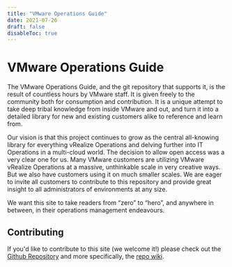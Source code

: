 ```yaml
---
title: "VMware Operations Guide"
date: 2021-07-26
draft: false
disableToc: true
---
```


# VMware Operations Guide

The VMware Operations Guide, and the git repository that supports it, is the result of countless hours by VMware staff. It is given freely to the community both for consumption and contribution. It is a unique attempt to take deep tribal knowledge from inside VMware and out, and turn it into a detailed library for new and existing customers alike to reference and learn from.

Our vision is that this project continues to grow as the central all-knowing library for everything vRealize Operations and delving further into IT Operations in a multi-cloud world. The decision to allow open access was a very clear one for us. Many VMware customers are utilizing VMware vRealize Operations at a massive, unthinkable scale in very creative ways. But we also have customers using it on much smaller scales. We are eager to invite all customers to contribute to this repository and provide great insight to all administrators of environments at any size.

We want this site to take readers from “zero” to “hero”, and anywhere in between, in their operations management endeavours.

## Contributing

If you'd like to contribute to this site (we welcome it!) please check out the [Github Repository](https://github.com/TheNewStellW/vmware-operations-guide) and more specifically, the [repo wiki](https://github.com/TheNewStellW/vmware-operations-guide/wiki).